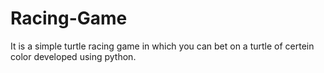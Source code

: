 # Racing-Game
It is a simple turtle racing game in which you can bet on a turtle of certein color developed using python.
